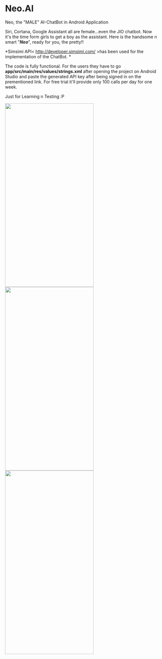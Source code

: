 # Neo.AI
Neo, the "MALE" AI-ChatBot in Android Application 


Siri, Cortana, Google Assistant all are female...even the JIO chatbot.
Now it's the time form girls to get a boy as the assistant. Here is the handsome n smart "***Neo***", ready for you, the pretty!!

*Simsimi API< <http://developer.simsimi.com/> >has been used for the implementation of the ChatBot. *

The code is fully functional. For the users they have to go **app/src/main/res/values/strings.xml** after opening the project on Android Studio and paste the generated API key after being signed in on the prementioned link. For free trial it'll provide only 100 calls per day for one week. 

Just for Learning n Testing :P

<img src="https://i.imgur.com/p2K4I8P.png" width="290" height="600"/><img src="https://i.imgur.com/YxfVufl.png" width="290" height="600"/><img src="https://i.imgur.com/h78k9Zo.png" width="290" height="600"/>


